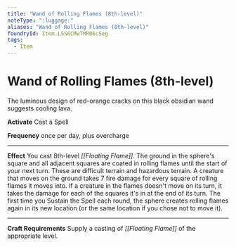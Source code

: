 ```yaml
---
title: "Wand of Rolling Flames (8th-level)"
noteType: ":luggage:"
aliases: "Wand of Rolling Flames (8th-level)"
foundryId: Item.LSS6CMwTMR06cSeg
tags:
  - Item
---
```


# Wand of Rolling Flames (8th-level)

The luminous design of red-orange cracks on this black obsidian wand suggests cooling lava.

**Activate** Cast a Spell

**Frequency** once per day, plus overcharge

* * *

**Effect** You cast 8th-level _[[Floating Flame]]_. The ground in the sphere's square and all adjacent squares are coated in rolling flames until the start of your next turn. These are difficult terrain and hazardous terrain. A creature that moves on the ground takes 7 fire damage for every square of rolling flames it moves into. If a creature in the flames doesn't move on its turn, it takes the damage for each of the squares it's in at the end of its turn. The first time you Sustain the Spell each round, the sphere creates rolling flames again in its new location (or the same location if you chose not to move it).

* * *

**Craft Requirements** Supply a casting of _[[Floating Flame]]_ of the appropriate level.
